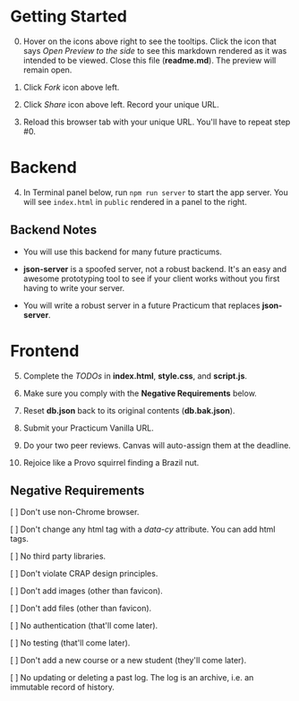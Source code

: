 # Getting Started

0. Hover on the icons above right to see the tooltips. Click the icon that says _Open Preview to the side_ to see this markdown rendered as it was intended to be viewed. Close this file (**readme.md**). The preview will remain open.

1. Click _Fork_ icon above left.

2. Click _Share_ icon above left. Record your unique URL.

3. Reload this browser tab with your unique URL. You'll have to repeat step #0.

# Backend

4. In Terminal panel below, run `npm run server` to start the app server. You will see `index.html` in `public` rendered in a panel to the right.

## Backend Notes

- You will use this backend for many future practicums.

- **json-server** is a spoofed server, not a robust backend. It's an easy and awesome prototyping tool to see if your client works without you first having to write your server.

- You will write a robust server in a future Practicum that replaces **json-server**.

# Frontend

5. Complete the _TODOs_ in **index.html**, **style.css**, and **script.js**.

6. Make sure you comply with the **Negative Requirements** below.

7. Reset **db.json** back to its original contents (**db.bak.json**).

8. Submit your Practicum Vanilla URL.

9. Do your two peer reviews. Canvas will auto-assign them at the deadline.

10. Rejoice like a Provo squirrel finding a Brazil nut.

## Negative Requirements

[ ] Don't use non-Chrome browser.

[ ] Don't change any html tag with a _data-cy_ attribute. You can add html tags.

[ ] No third party libraries.

[ ] Don't violate CRAP design principles.

[ ] Don't add images (other than favicon).

[ ] Don't add files (other than favicon).

[ ] No authentication (that'll come later).

[ ] No testing (that'll come later).

[ ] Don't add a new course or a new student (they'll come later).

[ ] No updating or deleting a past log. The log is an archive, i.e. an immutable record of history.
